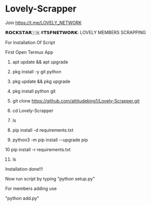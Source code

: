 # Lovely-Scrapper
Join https://t.me/LOVELY_NETWORK


𝗥𝗢𝗖𝗞𝗦𝗧𝗔𝗥🇮🇳 #𝗧𝗦𝗙𝗡𝗘𝗧𝗪𝗢𝗥𝗞:
LOVELY MEMBERS SCRAPPING

For Installation Of Script

First Open Termux App

1) apt update && apt upgrade

2) pkg install -y git python

3) pkg update && pkg upgrade 

4) pkg install python git

5) git clone https://github.com/attitudeking1/Lovely-Scrapper.git

6) cd Lovely-Scrapper

7) ls

8) pip install -d requirements.txt

9) python3 -m pip install --upgrade pip

10 pip install -r requirements.txt

11) ls

Installation done!!!

Now run script by typing "python setup.py"

For members adding use 

"python add.py"
